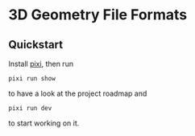 # 3D Geometry File Formats

## Quickstart

Install [pixi], then run

```
pixi run show
```

to have a look at the project roadmap and

```
pixi run dev
```

to start working on it.

[pixi]: https://pixi.sh/dev/
